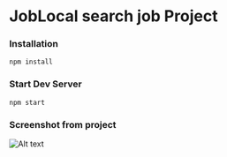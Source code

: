 # JobLocal search job Project

### Installation
```npm install```

### Start Dev Server
```npm start```

### Screenshot from project
![Alt text](/src/screenshots/ss1.png?raw=true "Screenshot of Project")